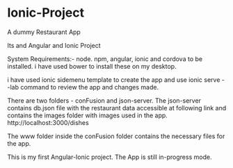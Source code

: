 # Ionic-Project
A dummy Restaurant App

Its and Angular and Ionic Project

System Requirements:-
node. npm, angular, ionic and cordova to be installed. i have used bower to install these on my desktop.

i have used ionic sidemenu template to create the app and use ionic serve --lab command to review the app and changes made.

There are two folders - conFusion and json-server. The json-server contains db.json file with the restaurant data accessible 
at following link and contains the images folder with images used in the app.
http://localhost:3000/dishes

The www folder inside the conFusion folder contains the necessary files for the app.

This is my first Angular-Ionic project. The App is still in-progress mode.
